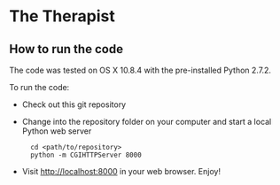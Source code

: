# The Therapist

## How to run the code

The code was tested on OS X 10.8.4 with the pre-installed Python 2.7.2.

To run the code:

* Check out this git repository
* Change into the repository folder on your computer and start a local Python web server

        cd <path/to/repository>
        python -m CGIHTTPServer 8000
    
* Visit <http://localhost:8000> in your web browser. Enjoy!